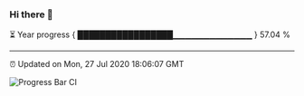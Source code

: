### Hi there 👋

⏳ Year progress { █████████████████▁▁▁▁▁▁▁▁▁▁▁▁▁ } 57.04 %

---

⏰ Updated on Mon, 27 Jul 2020 18:06:07 GMT

![Progress Bar CI](https://github.com/liununu/liununu/workflows/Progress%20Bar%20CI/badge.svg)

